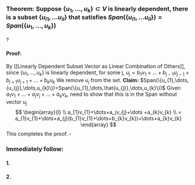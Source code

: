 ### Theorem: Suppose $\{u_{1},\dots,u_{k}\} \subset V$ is linearly dependent, there is a subset $\{u_{i1},\dots u_{il}\}$ that satisfies $Span(\{u_{i1},\dots u_{il}\})=Span(\{u_{1},\dots,u_{k}\})$
?
#### Proof: 
By [[Linearly Dependent Subset Vector as Linear Combination of Others]], since $\{u_{1},\dots,u_{k}\}$ is linearly dependent, for some j,
$u_{j}=b_{1}v_{1}+\dots+b_{j-1}u_{j-1}+b_{j+1}u_{j+1}+\dots+b_{k}u_{k}$
We remove $u_{j}$ from the set.
**Claim:** $Span(\{u_{1},\dots,{u_{j}},\dots,u_{k}\})=Span(\{u_{1},\dots,\hat{u_{j}},\dots,u_{k}\})$
Given $a_{1}v_{1}+\dots+a_{j}v_{j}+\dots+a_{k}v_{k}$, need to show that this is in the Span without vector $u_{j}$
$$
\begin{array}{l} \\
a_{1}v_{1}+\dots+a_jv_{j}+\dots +a_{k}v_{k} \\
= a_{1}v_{1}+\dots+a_{j}(b_{1}v_{1}+\dots+b_{k}v_{k})+\dots+a_{k}v_{k}
\end{array}
$$
This completes the proof. $\square$

### Immediately follow:

#### 1.
#### 2.